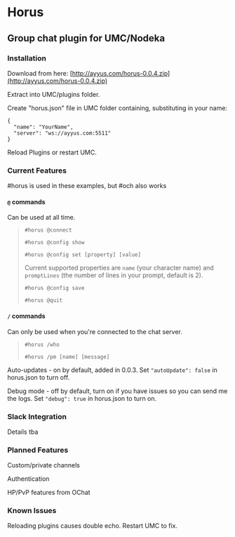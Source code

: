 # Horus

## Group chat plugin for UMC/Nodeka

### Installation

Download from here: [http://ayyus.com/horus-0.0.4.zip](http://ayyus.com/horus-0.0.4.zip)

Extract into UMC/plugins folder.

Create "horus.json" file in UMC folder containing, substituting in your name:

```
{
  "name": "YourName",
  "server": "ws://ayyus.com:5511"
}
```

Reload Plugins or restart UMC.

### Current Features

#horus is used in these examples, but #och also works

#### `@` commands

Can be used at all time.

> `#horus @connect`
> 
> `#horus @config show`
> 
> `#horus @config set [property] [value]`
> 
> Current supported properties are `name` (your character name) and `promptLines` (the number of lines in your prompt, default is 2).
> 
> `#horus @config save`
> 
> `#horus @quit`

#### `/` commands

Can only be used when you're connected to the chat server.

> `#horus /who`
> 
> `#horus /pm [name] [message]`

Auto-updates - on by default, added in 0.0.3. Set `"autoUpdate": false` in horus.json to turn off.

Debug mode - off by default, turn on if you have issues so you can send me the logs. Set `"debug": true` in horus.json to turn on.

### Slack Integration

Details tba

### Planned Features

Custom/private channels

Authentication

HP/PvP features from OChat

### Known Issues

Reloading plugins causes double echo. Restart UMC to fix.
